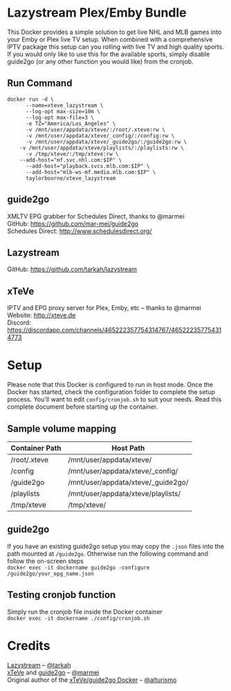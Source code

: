 # Lazystream Plex/Emby Bundle

This Docker provides a simple solution to get live NHL and MLB games into your Emby or Plex live TV setup. When combined with a comprehensive IPTV package this setup can you rolling with live TV and high quality sports. If you would only like to use this for the available sports, simply disable guide2go (or any other function you would like) from the cronjob.

## Run Command

```
docker run -d \
	  --name=xteve_lazystream \
	  --log-opt max-size=10m \
	  --log-opt max-file=3 \
	  -e TZ="America/Los_Angeles" \
	  -v /mnt/user/appdata/xteve/:/root/.xteve:rw \
	  -v /mnt/user/appdata/xteve/_config/:/config:rw \
	  -v /mnt/user/appdata/xteve/_guide2go/:/guide2go:rw \
    -v /mnt/user/appdata/xteve/playlists/:/playlists:rw \
	  -v /tmp/xteve/:/tmp/xteve:rw \
    --add-host="mf.svc.nhl.com:$IP" \
	  --add-host="playback.svcs.mlb.com:$IP" \
	  --add-host="mlb-ws-mf.media.mlb.com:$IP" \
	  taylorbourne/xteve_lazystream
```

## guide2go

XMLTV EPG grabber for Schedules Direct, thanks to @marmei  
GitHub: https://github.com/mar-mei/guide2go  
Schedules Direct: http://www.schedulesdirect.org/

## Lazystream

GitHub: https://github.com/tarkah/lazystream

## xTeVe

IPTV and EPG proxy server for Plex, Emby, etc – thanks to @marmei  
Website: http://xteve.de  
Discord: https://discordapp.com/channels/465222357754314767/465222357754314773

# Setup

Please note that this Docker is configured to run in host mode. Once the Docker has started, check the configuration folder to complete the setup process. You'll want to edit `config/cronjob.sh` to suit your needs. Read this complete document before starting up the container.

## Sample volume mapping

| Container Path | Host Path                           |
| -------------- | ----------------------------------- |
| /root/.xteve   | /mnt/user/appdata/xteve/            |
| /config        | /mnt/user/appdata/xteve/\_config/   |
| /guide2go      | /mnt/user/appdata/xteve/\_guide2go/ |
| /playlists     | /mnt/user/appdata/xteve/playlists/  |
| /tmp/xteve     | /tmp/xteve/                         |

## guide2go

If you have an existing guide2go setup you may copy the `.json` files into the path mounted at `/guide2go`. Otherwise run the following command and follow the on-screen steps  
`docker exec -it dockername guide2go -configure /guide2go/your_epg_name.json`

## Testing cronjob function

Simply run the cronjob file inside the Docker container  
`docker exec -it dockername ./config/cronjob.sh`

# Credits

[Lazystream](https://github.com/tarkah/lazystream) – [@tarkah](https://github.com/tarkah/)  
[xTeVe](https://github.com/xteve-project/xTeVe) and [guide2go](https://github.com/mar-mei/guide2go) – [@marmei](https://github.com/mar-mei)  
Original author of the [xTeVe/guide2go Docker](https://github.com/alturismo/xteve_guide2goe) – [@alturismo](https://github.com/alturismo)
